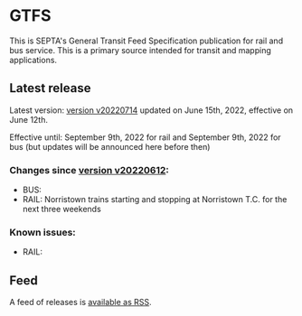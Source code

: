 # GTFS

This is SEPTA's General Transit Feed Specification publication for rail and bus service. This is a primary source intended for transit and mapping applications.

## Latest release

Latest version: [version v20220714](https://github.com/septadev/GTFS/releases/tag/v202207145) updated on June 15th, 2022, effective on June 12th.  

Effective until: September 9th, 2022 for rail and September 9th, 2022 for bus (but updates will be announced here before then)

### Changes since [version v20220612](https://github.com/septadev/GTFS/releases/tag/v202206122): 
 
*  BUS:  
*  RAIL: Norristown trains starting and stopping at Norristown T.C. for the next three weekends

### Known issues:

* RAIL: 

## Feed

A feed of releases is [available as RSS](https://github.com/septadev/GTFS/releases.atom).

